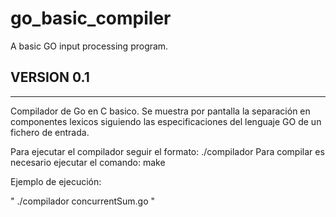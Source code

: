 # go_basic_compiler
A basic GO input processing program.


## VERSION 0.1
--------------

Compilador de Go en C basico. Se muestra por pantalla la separación en componentes lexicos siguiendo las especificaciones del lenguaje GO de un fichero de entrada.

Para ejecutar el compilador seguir el formato: ./compilador <file>
Para compilar es necesario ejecutar el comando: make

Ejemplo de ejecución: 

" ./compilador concurrentSum.go "
